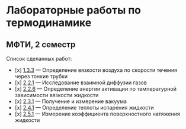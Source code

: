 # Лабораторные работы по термодинамике
## МФТИ, 2 семестр  
Список сделанных работ:  
- [х]  [1.3.3](https://github.com/L0ki4/genphys_Labs2_sem/blob/master/1.3.3/laboratory%20%E2%84%961.3.3.pdf) &mdash;  Определение вязкости воздуха по скорости течения через тонкие трубки
- [х]  [2.2.1](https://github.com/L0ki4/genphys_Labs2_sem/blob/master/2.2.1/Laboratory%20No%202.2.1.pdf) &mdash; Исследование взаимной диффузии газов
- [х]  [2.2.6](https://github.com/L0ki4/genphys_Labs2_sem/blob/master/2.2.6/laboratory%20%E2%84%962.2.6.pdf) &mdash; Определение энергии активации по температурной зависимости вязкости жидкости
- [х]  [2.3.1](https://github.com/L0ki4/genphys_Labs2_sem/blob/master/2.3.1/Laboratory%20No.%202.3.1.pdf) &mdash; Получение и измерение вакуума
- [х]  [2.4.1](https://github.com/L0ki4/genphys_Labs2_sem/blob/master/2.4.1/Laboratory%20No.%202.4.1.pdf) &mdash; Определение теплоты испарения жидкости
- [х]  [2.5.1](https://github.com/L0ki4/genphys_Labs2_sem/blob/master/2.5.1/Laboratory%20No.%202.5.1.pdf) &mdash; Измерение коэффициента поверхностного
			натяжения жидкости
